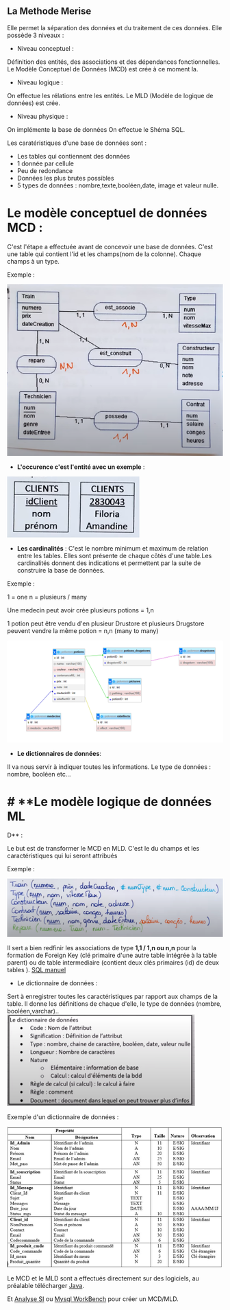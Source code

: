 ## La Methode Merise

Elle permet la séparation des données et du traitement de ces données.
Elle possède 3 niveaux  : 

- Niveau conceptuel : 

Définition des entités, des associations et des dépendances fonctionnelles.
Le Modèle Conceptuel de Données (MCD) est crée à ce moment la.

- Niveau logique :

On effectue les rélations entre les entités.
Le MLD (Modèle de logique de données) est crée.

- Niveau physique : 

On implémente la base de données
On effectue le Shéma SQL.

Les caratéristiques d'une base de données sont :
- Les tables qui contiennent des données
- 1 donnée par cellule
- Peu de redondance
- Données les plus brutes possibles
- 5 types de données : nombre,texte,booléen,date, image et valeur nulle.

# **Le modèle conceptuel de données MCD** :

C'est l'étape a effectuée avant de concevoir une base de données.
C'est une table qui contient l'id et les champs(nom de la colonne).
Chaque champs à un type.

Exemple :

 ![capture d'écran](img_readme/MCD.PNG)

- **L'occurence c'est l'entité avec un exemple** : 

 ![capture d'écran](img_readme/occurence.PNG)

- **Les cardinalités** :
 C'est le nombre minimum et maximum de relation entre les tables.
 Elles sont présente de chaque côtés d'une table.Les cardinalités donnent des indications et permettent par la suite de construire la base de données.

Exemple : 

 1 = one
 n = plusieurs / many

Une medecin  peut avoir crée plusieurs potions = 1,n

1 potion peut être vendu d'en plusieur Drustore et plusieurs Drugstore peuvent vendre la même potion = n,n (many to many)

  ![capture d'écran](img_readme/cardinalite.PNG)

 - **Le dictionnaires de données**:

 Il va nous servir à indiquer toutes les informations.
 Le type de données : nombre, booléen etc...

# # **Le modèle logique de données ML
D**  :

Le but est de transformer le MCD en MLD.
C'est le du champs et les caractéristiques qui lui seront attribués

Exemple :

  ![capture d'écran](img_readme/MLD.PNG)

Il sert a  bien redfinir les associations de type **1,1 / 1,n ou n,n** pour la formation de Foreign Key (clé primaire d'une autre table intégrée à la table parent) ou de table intermediaire (contient deux clés primaires (id) de deux tables ).
[SQL manuel](https://sql.sh/cours/select)

- Le dictionnaire de données :

Sert à  enregistrer toutes les caractéristiques par rapport aux champs de la table. Il donne les définitions de chaque d'elle, le type de données (nombre, booléen,varchar)..
 ![capture d'écran](img_readme/d_donnees2.PNG)

Exemple d'un dictionnaire de données :

 ![capture d'écran](img_readme/d_donnees.PNG)

Le MCD et le MLD sont a effectués directement sur des logiciels, au préalable télécharger [Java](https://www.java.com/fr/).

Et [Analyse SI](https://launchpad.net/analysesi/+download) ou [Mysql WorkBench](https://dev.mysql.com/downloads/workbench/) pour créer un MCD/MLD.



